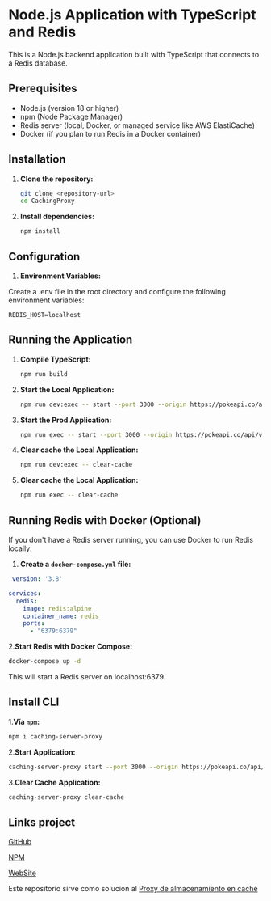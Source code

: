 # Node.js Application with TypeScript and Redis

This is a Node.js backend application built with TypeScript that connects to a Redis database.

## Prerequisites

- Node.js (version 18 or higher)
- npm (Node Package Manager)
- Redis server (local, Docker, or managed service like AWS ElastiCache)
- Docker (if you plan to run Redis in a Docker container)

## Installation

1. **Clone the repository:**

   ```bash
   git clone <repository-url>
   cd CachingProxy
   ```

2. **Install dependencies:**

   ```bash
   npm install
   ```

## Configuration

1. **Environment Variables:**

Create a .env file in the root directory and configure the following environment variables:

   ```.env
   REDIS_HOST=localhost
   ```

## Running the Application

1. **Compile TypeScript:**

   ```bash
   npm run build
   ```

2. **Start the Local Application:**

   ```bash
   npm run dev:exec -- start --port 3000 --origin https://pokeapi.co/api/v2
   ```

3. **Start the Prod Application:**

   ```bash
   npm run exec -- start --port 3000 --origin https://pokeapi.co/api/v2
   ```

4. **Clear cache the Local Application:**

   ```bash
   npm run dev:exec -- clear-cache
   ```

5. **Clear cache the Local Application:**

   ```bash
   npm run exec -- clear-cache
   ```

## Running Redis with Docker (Optional)

If you don't have a Redis server running, you can use Docker to run Redis locally:

1. **Create a `docker-compose.yml` file:**

  ```yaml
   version: '3.8'

  services:
    redis:
      image: redis:alpine
      container_name: redis
      ports:
        - "6379:6379"
  ```

2.**Start Redis with Docker Compose:**

  ```bash
  docker-compose up -d
  ```

  This will start a Redis server on localhost:6379.

## Install CLI

1.**Vía `npm`:**

  ```bash
  npm i caching-server-proxy
  ```

2.**Start Application:**

  ```bash
  caching-server-proxy start --port 3000 --origin https://pokeapi.co/api/v2
  ```

3.**Clear Cache Application:**

  ```bash
  caching-server-proxy clear-cache
  ```

## Links project

[GitHub](https://github.com/josseline534/caching-server-proxy 'GitHub')

[NPM](https://www.npmjs.com/package/caching-server-proxy 'npm')

[WebSite](https://josseline534.github.io/professional-profile/ 'WebSite')

Este repositorio sirve como solución al [Proxy de almacenamiento en caché](https://roadmap.sh/projects/caching-server 'Proxy de almacenamiento en caché')


